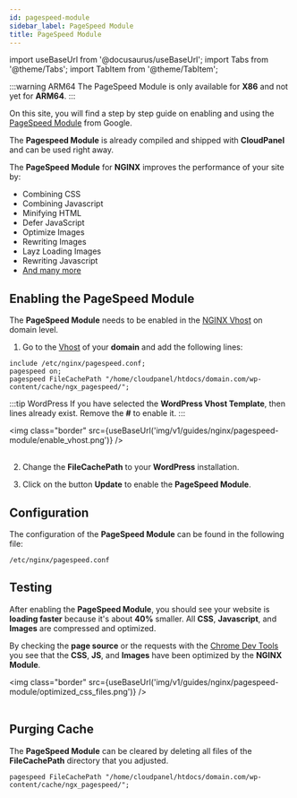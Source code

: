 ```yaml
---
id: pagespeed-module
sidebar_label: PageSpeed Module
title: PageSpeed Module
---
```


import useBaseUrl from '@docusaurus/useBaseUrl';
import Tabs from '@theme/Tabs';
import TabItem from '@theme/TabItem';

:::warning ARM64
The PageSpeed Module is only available for **X86** and not yet for **ARM64**.
:::

On this site, you will find a step by step guide on enabling and using the [PageSpeed Module](https://developers.google.com/speed/pagespeed/module) from Google.

The **Pagespeed Module** is already compiled and shipped with **CloudPanel** and can be used right away.

The **PageSpeed Module** for **NGINX** improves the performance of your site by:

- Combining CSS
- Combining Javascript
- Minifying HTML
- Defer JavaScript
- Optimize Images  
- Rewriting Images
- Layz Loading Images
- Rewriting Javascript
- [And many more](https://www.modpagespeed.com/doc/)

## Enabling the PageSpeed Module

The **PageSpeed Module** needs to be enabled in the [NGINX Vhost](../../frontend-area/domains#vhost) on domain level.

1. Go to the [Vhost](../../frontend-area/domains#vhost) of your **domain** and add the following lines:

```
include /etc/nginx/pagespeed.conf;
pagespeed on;
pagespeed FileCachePath "/home/cloudpanel/htdocs/domain.com/wp-content/cache/ngx_pagespeed/";
```

:::tip WordPress
If you have selected the **WordPress Vhost Template**, then lines already exist. Remove the **#** to enable it.
:::

<img class="border" src={useBaseUrl('img/v1/guides/nginx/pagespeed-module/enable_vhost.png')} /> <br /><br />

2. Change the **FileCachePath** to your **WordPress** installation.

3. Click on the button **Update** to enable the **PageSpeed Module**.

## Configuration

The configuration of the **PageSpeed Module** can be found in the following file:

```
/etc/nginx/pagespeed.conf
```

## Testing

After enabling the **PageSpeed Module**, you should see your website is **loading faster** because it's about **40%** smaller.
All **CSS**, **Javascript**, and **Images** are compressed and optimized.

By checking the **page source** or the requests with the [Chrome Dev Tools](https://developers.google.com/web/tools/chrome-devtools) you see 
that the **CSS**, **JS**, and **Images** have been optimized by the **NGINX Module**.

<img class="border" src={useBaseUrl('img/v1/guides/nginx/pagespeed-module/optimized_css_files.png')} /> <br /><br />

## Purging Cache

The **PageSpeed Module** can be cleared by deleting all files of the **FileCachePath** directory that you adjusted.

```
pagespeed FileCachePath "/home/cloudpanel/htdocs/domain.com/wp-content/cache/ngx_pagespeed/";
```